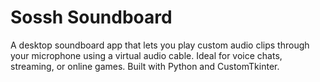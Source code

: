 # Sossh Soundboard
A desktop soundboard app that lets you play custom audio clips through your microphone using a virtual audio cable. Ideal for voice chats, streaming, or online games. Built with Python and CustomTkinter.
